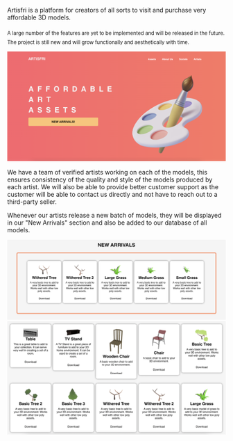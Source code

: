 Artisfri is a platform for creators of all sorts to visit and purchase very affordable 3D models.

<sub>A large number of the features are yet to be implemented and will be released in the future. The project is still new and will grow functionally and aesthetically with time.</sub>

![](read-me-images/introduction.png)

We have a team of verified artists working on each of the models, this ensures consistency of the quality and style of the models produced by each artist. We will also be able to provide better customer support as the customer will be able to contact us directly and not have to reach out to a third-party seller.

Whenever our artists release a new batch of models, they will be displayed in our "New Arrivals" section and also be added to our database of all models.

![](read-me-images/new-arrivals.png)
![](read-me-images/database.png)